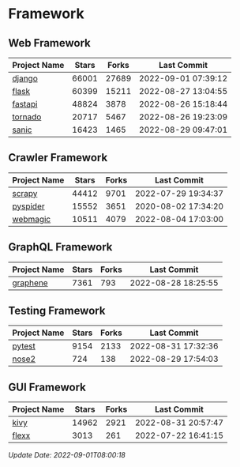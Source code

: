 # Framework

## Web Framework
| Project Name | Stars | Forks | Last Commit |
| ------------ | ----- | ----- | ----------- |
| [django](https://github.com/django/django) | 66001 | 27689 | 2022-09-01 07:39:12 |
| [flask](https://github.com/pallets/flask) | 60399 | 15211 | 2022-08-27 13:04:55 |
| [fastapi](https://github.com/tiangolo/fastapi) | 48824 | 3878 | 2022-08-26 15:18:44 |
| [tornado](https://github.com/tornadoweb/tornado) | 20717 | 5467 | 2022-08-26 19:23:09 |
| [sanic](https://github.com/sanic-org/sanic) | 16423 | 1465 | 2022-08-29 09:47:01 |

## Crawler Framework
| Project Name | Stars | Forks | Last Commit |
| ------------ | ----- | ----- | ----------- |
| [scrapy](https://github.com/scrapy/scrapy) | 44412 | 9701 | 2022-07-29 19:34:37 |
| [pyspider](https://github.com/binux/pyspider) | 15552 | 3651 | 2020-08-02 17:34:20 |
| [webmagic](https://github.com/code4craft/webmagic) | 10511 | 4079 | 2022-08-04 17:03:00 |

## GraphQL Framework
| Project Name | Stars | Forks | Last Commit |
| ------------ | ----- | ----- | ----------- |
| [graphene](https://github.com/graphql-python/graphene) | 7361 | 793 | 2022-08-28 18:25:55 |

## Testing Framework
| Project Name | Stars | Forks | Last Commit |
| ------------ | ----- | ----- | ----------- |
| [pytest](https://github.com/pytest-dev/pytest) | 9154 | 2133 | 2022-08-31 17:32:36 |
| [nose2](https://github.com/nose-devs/nose2) | 724 | 138 | 2022-08-29 17:54:03 |

## GUI Framework
| Project Name | Stars | Forks | Last Commit |
| ------------ | ----- | ----- | ----------- |
| [kivy](https://github.com/kivy/kivy) | 14962 | 2921 | 2022-08-31 20:57:47 |
| [flexx](https://github.com/flexxui/flexx) | 3013 | 261 | 2022-07-22 16:41:15 |

*Update Date: 2022-09-01T08:00:18*